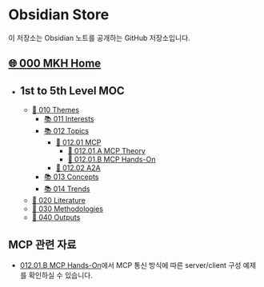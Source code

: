 # Obsidian Store

이 저장소는 Obsidian 노트를 공개하는 GitHub 저장소입니다.

## [🌐 000 MKH Home](obsidian_store/🌐%20000%20MKH%20Home.md)

- ## 1st to 5th Level MOC
	- [📖 010 Themes](obsidian_store/📂%201st%20Level%20MOC/📖%20010%20Themes.md)
		- [📚 011 Interests](obsidian_store/📂%202nd%20Level%20MOC/📂%20010%20Themes/📚%20011%20Interests.md)
		- [📚 012 Topics](obsidian_store/📂%202nd%20Level%20MOC/📂%20010%20Themes/📚%20012%20Topics.md)
			- [📗 012.01 MCP](obsidian_store/📂%203rd%20Level%20MOC/012.01%20MCP/📗%20012.01%20MCP.md)
				- [📑 012.01.A MCP Theory](obsidian_store/📂%203rd%20Level%20MOC/012.01%20MCP/012.01.A%20MCP%20Theory/📑%20012.01.A%20MCP%20Theory.md)
				- [📑 012.01.B MCP Hands-On](obsidian_store/📂%203rd%20Level%20MOC/012.01%20MCP/012.01.B%20MCP%20Hands-On/📑%20012.01.B%20MCP%20Hands-On.md)
			- [📗 012.02 A2A](obsidian_store/📂%203rd%20Level%20MOC/012.02%20A2A/📗%20012.02%20%20A2A.md)
		- [📚 013 Concepts](obsidian_store/📂%202nd%20Level%20MOC/📂%20010%20Themes/📚%20013%20Concepts.md)
		- [📚 014 Trends](obsidian_store/📂%202nd%20Level%20MOC/📂%20010%20Themes/📚%20014%20Trends.md)
	- [📖 020 Literature](obsidian_store/📂%201st%20Level%20MOC/📖%20020%20Literature.md)
	- [📖 030 Methodologies](obsidian_store/📂%201st%20Level%20MOC/📖%20030%20Methodologies.md)
	- [📖 040 Outputs](obsidian_store/📂%201st%20Level%20MOC/📖%20040%20Outputs.md)

## MCP 관련 자료

- [012.01.B MCP Hands-On](obsidian_store/📂%203rd%20Level%20MOC/012.01%20MCP/012.01.B%20MCP%20Hands-On/📑%20012.01.B%20MCP%20Hands-On.md)에서 MCP 통신 방식에 따른 server/client 구성 예제를 확인하실 수 있습니다.
